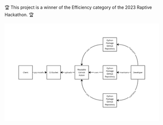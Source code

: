 🏆 This project is a winner of the Efficiency category of the 2023 Raptive Hackathon. 🏆

![design](design.png)
